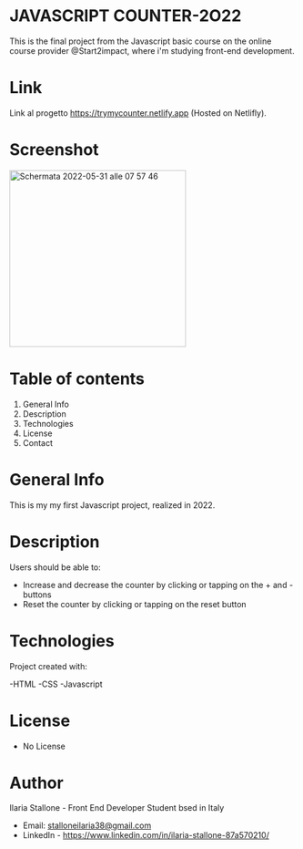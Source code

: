 # JAVASCRIPT COUNTER-2O22
This is the final project from the Javascript basic course on the online course provider @Start2impact, where i'm studying front-end development.

# Link
Link al progetto https://trymycounter.netlify.app (Hosted on Netlifly).

# Screenshot

<img width="310" alt="Schermata 2022-05-31 alle 07 57 46" src="https://user-images.githubusercontent.com/100319112/171105635-91251177-0123-4b68-8331-45fc094d3c57.png">

# Table of contents

1. General Info
2. Description
3. Technologies
4. License
5. Contact


# General Info

This is my my first Javascript project, realized in 2022.

# Description

Users should be able to:

* Increase and decrease the counter by clicking or tapping on the + and - buttons
* Reset the counter by clicking or tapping on the reset button

# Technologies

Project created with:

-HTML
-CSS
-Javascript

# License

- No License


# Author

Ilaria Stallone - Front End Developer Student bsed in Italy
* Email: stalloneilaria38@gmail.com
* LinkedIn - https://www.linkedin.com/in/ilaria-stallone-87a570210/ 


